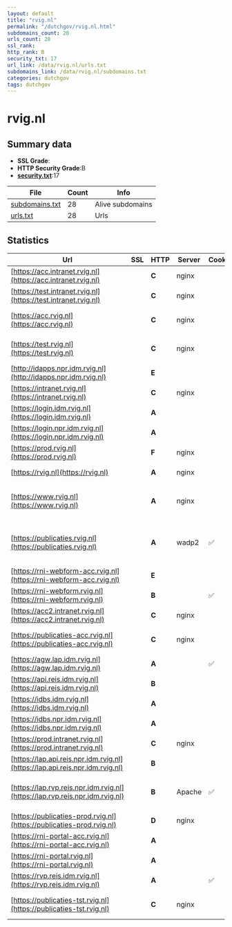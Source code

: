 ```yaml
---
layout: default
title: "rvig.nl"
permalink: "/dutchgov/rvig.nl.html"
subdomains_count: 28
urls_count: 28
ssl_rank: 
http_rank: B
security_txt: 17
url_link: /data/rvig.nl/urls.txt
subdomains_link: /data/rvig.nl/subdomains.txt
categories: dutchgov
tags: dutchgov
---
```



# rvig.nl
## Summary data


 - **SSL Grade**:
 - **HTTP Security Grade**:B
 - **[security.txt](https://www.digitaleoverheid.nl/nieuws/standaard-security-txt-nu-verplicht-voor-overheid/)**:17


| File       | Count | Info |
|------------|-------|------|
|[subdomains.txt](/DutchGovScope/data/rvig.nl/subdomains.txt)|28|Alive subdomains|
|[urls.txt](/DutchGovScope/data/rvig.nl/urls.txt)|28|Urls|


## Statistics


| Url | SSL | HTTP | Server | Cookie | HSTS | CORS | CTO | CSP | XFO | XXP | RP |FP| Tech |Title |
|--------|-------|-------|------|------|------|------|------|------|------|------|------|------|------|------|
|[https://acc.intranet.rvig.nl](https://acc.intranet.rvig.nl)| | **C**|nginx| |:white_check_mark: | | | | | | :white_check_mark: | |HSTS Nginx|403 Forbidden|
|[https://test.intranet.rvig.nl](https://test.intranet.rvig.nl)| | **C**|nginx| |:white_check_mark: | | | | | | :white_check_mark: | |HSTS Nginx|403 Forbidden|
|[https://acc.rvig.nl](https://acc.rvig.nl)| | **C**|nginx| |:white_check_mark: | | | | | | :white_check_mark: | |Basic HSTS Nginx|401 Authorizatio...|
|[https://test.rvig.nl](https://test.rvig.nl)| | **C**|nginx| |:white_check_mark: | | | | | | :white_check_mark: | |Basic HSTS Nginx|401 Authorizatio...|
|[http://idapps.npr.idm.rvig.nl](http://idapps.npr.idm.rvig.nl)| | **E**|| | | | | | | | :white_check_mark: | |||
|[https://intranet.rvig.nl](https://intranet.rvig.nl)| | **C**|nginx| |:white_check_mark: | | | | | | :white_check_mark: | |HSTS Nginx|403 Forbidden|
|[https://login.idm.rvig.nl](https://login.idm.rvig.nl)| | **A**|| |:white_check_mark: | | |:warning: | :white_check_mark: | :white_check_mark: | :white_check_mark: | |HSTS Java||
|[https://login.npr.idm.rvig.nl](https://login.npr.idm.rvig.nl)| | **A**|| |:white_check_mark: | | |:warning: | :white_check_mark: | | :white_check_mark: | |HSTS Java||
|[https://prod.rvig.nl](https://prod.rvig.nl)| | **F**|nginx| | | | | | | | :white_check_mark: | |Basic Nginx|401 Authorizatio...|
|[https://rvig.nl](https://rvig.nl)| | **A**|nginx| |:white_check_mark: | | |:warning: | :white_check_mark: | :white_check_mark: | :white_check_mark: | |HSTS Nginx|301 Moved Perman...|
|[https://www.rvig.nl](https://www.rvig.nl)| | **A**|nginx| |:white_check_mark: | | |:warning: | :white_check_mark: | :white_check_mark: | :white_check_mark: | |Drupal HSTS Nginx PHP:8.1.31|Home | RvIG|
|[https://publicaties.rvig.nl](https://publicaties.rvig.nl)| | **A**|wadp2|:white_check_mark: |:white_check_mark: | | |:warning: | :white_check_mark: | :white_check_mark: | :white_check_mark: | |Apache Tomcat Green Valley CMS HSTS Java|Home - Toptaken|
|[https://rni-webform-acc.rvig.nl](https://rni-webform-acc.rvig.nl)| | **E**|| | | | | | | | :white_check_mark: | |HSTS|RNI vooraanmeldi...|
|[https://rni-webform.rvig.nl](https://rni-webform.rvig.nl)| | **B**||:white_check_mark: |:white_check_mark: | | | :white_check_mark:| | | :white_check_mark: | |HSTS|RNI vooraanmeldi...|
|[https://acc2.intranet.rvig.nl](https://acc2.intranet.rvig.nl)| | **C**|nginx| |:white_check_mark: | | | | | | :white_check_mark: | |HSTS Nginx|403 Forbidden|
|[https://publicaties-acc.rvig.nl](https://publicaties-acc.rvig.nl)| | **C**|nginx| |:white_check_mark: | | | | | | :white_check_mark: | |Basic HSTS Nginx|401 Authorizatio...|
|[https://agw.lap.idm.rvig.nl](https://agw.lap.idm.rvig.nl)| | **A**||:white_check_mark: |:white_check_mark: | | | | :white_check_mark: | :white_check_mark: | :white_check_mark: | |HSTS||
|[https://api.reis.idm.rvig.nl](https://api.reis.idm.rvig.nl)| | **B**|| |:white_check_mark: | | | | | | :white_check_mark: | |HSTS||
|[https://idbs.idm.rvig.nl](https://idbs.idm.rvig.nl)| | **A**|| |:white_check_mark: | | |:warning: | :white_check_mark: | :white_check_mark: | :white_check_mark: | |HSTS Java||
|[https://idbs.npr.idm.rvig.nl](https://idbs.npr.idm.rvig.nl)| | **A**|| |:white_check_mark: | | |:warning: | :white_check_mark: | :white_check_mark: | :white_check_mark: | |HSTS Java||
|[https://prod.intranet.rvig.nl](https://prod.intranet.rvig.nl)| | **C**|nginx| |:white_check_mark: | | | | | | :white_check_mark: | |HSTS Nginx|403 Forbidden|
|[https://lap.api.reis.npr.idm.rvig.nl](https://lap.api.reis.npr.idm.rvig.nl)| | **B**|| |:white_check_mark: | | | | | | :white_check_mark: | |HSTS||
|[https://lap.rvp.reis.npr.idm.rvig.nl](https://lap.rvp.reis.npr.idm.rvig.nl)| | **B**|Apache|:white_check_mark: |:white_check_mark: | | |:warning: | :white_check_mark: | | :white_check_mark: | |Apache HTTP Server HSTS|302 Found|
|[https://publicaties-prod.rvig.nl](https://publicaties-prod.rvig.nl)| | **D**|nginx| | | | | | :white_check_mark: | :white_check_mark: | :white_check_mark: | |Basic Nginx|401 Authorizatio...|
|[https://rni-portal-acc.rvig.nl](https://rni-portal-acc.rvig.nl)| | **A**|| |:white_check_mark: | | | :white_check_mark:| | | :white_check_mark: | |HSTS|RNI Adreswijzigi...|
|[https://rni-portal.rvig.nl](https://rni-portal.rvig.nl)| | **A**|| |:white_check_mark: | | | :white_check_mark:| | | :white_check_mark: | |HSTS|RNI Vooraanmeldi...|
|[https://rvp.reis.idm.rvig.nl](https://rvp.reis.idm.rvig.nl)| | **A**||:white_check_mark: |:white_check_mark: | | |:warning: | :white_check_mark: | :white_check_mark: | :white_check_mark: | |HSTS|302 Found|
|[https://publicaties-tst.rvig.nl](https://publicaties-tst.rvig.nl)| | **C**|nginx| |:white_check_mark: | | | | | | :white_check_mark: | |Basic HSTS Nginx|401 Authorizatio...|



